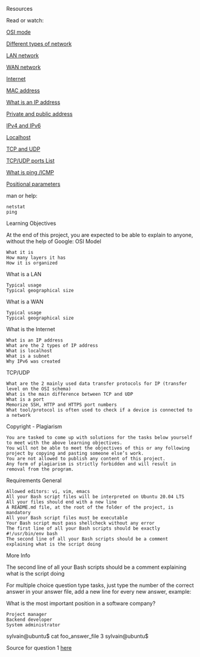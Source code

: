 
Resources

Read or watch:

[OSI mode](https://intranet.alxswe.com/rltoken/k2uCsynicuNbu1cAQhXqVQ)

[Different types of network](https://intranet.alxswe.com/rltoken/XW3ZGm5Ya_a8XVDXcAKT_A)

[LAN network](https://intranet.alxswe.com/rltoken/en370-Hrwgi_GUvFcg3bKg)

[WAN network](https://intranet.alxswe.com/rltoken/Ah1EKqnINR85lM4P2WnLSw)

[Internet](https://intranet.alxswe.com/rltoken/Lwh9xQxFD4dWh5sIApXI1g)

[MAC address](https://intranet.alxswe.com/rltoken/j-Wp-YRvFTVP04SpIeRzHQ)

[What is an IP address](https://intranet.alxswe.com/rltoken/HaZZvrmGaQ3U7ZLDYgZb6w)

[Private and public address](https://intranet.alxswe.com/rltoken/OPJCZYuWSEXLIZOqU9Uc0A)

[IPv4 and IPv6](https://intranet.alxswe.com/rltoken/M8g-egWLlldTl6Y0QECdwA)

[Localhost](https://intranet.alxswe.com/rltoken/7lj-zoZQ7xFTkj4MTyos_g)

[TCP and UDP](https://intranet.alxswe.com/rltoken/uJbs8E9-FyATfsELpmtTIg)

[TCP/UDP ports List](https://intranet.alxswe.com/rltoken/4PYkqDfOvIZZb9aUPGOOzQ)

[What is ping /ICMP](https://intranet.alxswe.com/rltoken/3zBgO6r2M1Q8lUVt9g8aJw)

[Positional parameters](https://intranet.alxswe.com/rltoken/U5CMxsErz85edWap3fNEoQ)

man or help:

    netstat
    ping

Learning Objectives

At the end of this project, you are expected to be able to explain to anyone, without the help of Google:
OSI Model

    What it is
    How many layers it has
    How it is organized

What is a LAN

    Typical usage
    Typical geographical size

What is a WAN

    Typical usage
    Typical geographical size

What is the Internet

    What is an IP address
    What are the 2 types of IP address
    What is localhost
    What is a subnet
    Why IPv6 was created

TCP/UDP

    What are the 2 mainly used data transfer protocols for IP (transfer level on the OSI schema)
    What is the main difference between TCP and UDP
    What is a port
    Memorize SSH, HTTP and HTTPS port numbers
    What tool/protocol is often used to check if a device is connected to a network

Copyright - Plagiarism

    You are tasked to come up with solutions for the tasks below yourself to meet with the above learning objectives.
    You will not be able to meet the objectives of this or any following project by copying and pasting someone else’s work.
    You are not allowed to publish any content of this project.
    Any form of plagiarism is strictly forbidden and will result in removal from the program.

Requirements
General

    Allowed editors: vi, vim, emacs
    All your Bash script files will be interpreted on Ubuntu 20.04 LTS
    All your files should end with a new line
    A README.md file, at the root of the folder of the project, is mandatory
    All your Bash script files must be executable
    Your Bash script must pass shellcheck without any error
    The first line of all your Bash scripts should be exactly #!/usr/bin/env bash
    The second line of all your Bash scripts should be a comment explaining what is the script doing

More Info

The second line of all your Bash scripts should be a comment explaining what is the script doing

For multiple choice question type tasks, just type the number of the correct answer in your answer file, add a new line for every new answer, example:

What is the most important position in a software company?

    Project manager
    Backend developer
    System administrator

sylvain@ubuntu$ cat foo_answer_file
3
sylvain@ubuntu$

Source for question 1 [here](https://intranet.alxswe.com/rltoken/iEZZ6SemL1HJHjaJOjlPYQ)

